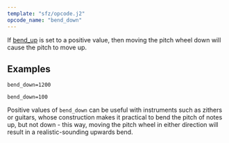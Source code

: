 ```yaml
---
template: "sfz/opcode.j2"
opcode_name: "bend_down"
---
```

If [bend_up] is set to a positive value,
then moving the pitch wheel down will cause the pitch to move up.

## Examples

```sfz
bend_down=1200

bend_down=100
```
Positive values of `bend_down` can be useful with instruments such as zithers or
guitars, whose construction makes it practical to bend the pitch of notes up,
but not down - this way, moving the pitch wheel in either direction will result
in a realistic-sounding upwards bend.


[bend_up]: bend_up.md

